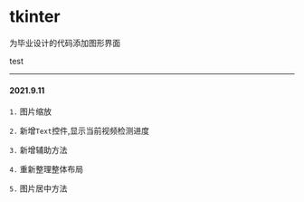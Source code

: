 # tkinter

为毕业设计的代码添加图形界面

test

---
#### 2021.9.11
`1.` 图片缩放


`2.` 新增`Text`控件,显示当前视频检测进度


`3.` 新增辅助方法


`4.` 重新整理整体布局


`5.` 图片居中方法


